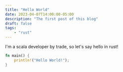 ```yaml
---
title: "Hello World"
date: 2023-04-07T14:00:00-05:00
description: "The first post of this blog"
draft: false
tags:
    - "rust"
---
```


I'm a scala developer by trade, so let's say hello in rust!


```rust
fn main() {
    println!("Hello World!");
}
```